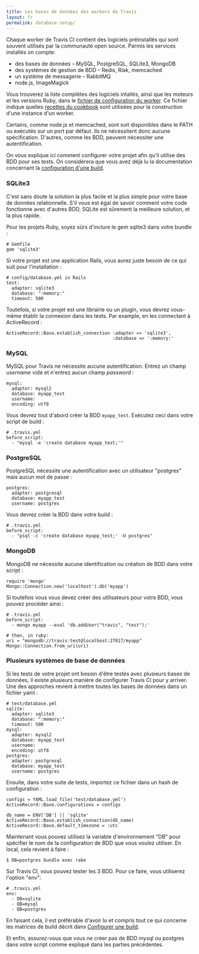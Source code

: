 ```yaml
---
title: Les bases de données des workers de Travis
layout: fr
permalink: database-setup/
---
```


Chaque worker de Travis CI contient des logiciels préinstallés qui sont souvent utilisés par la communauté open source. Parmis les services installés on compte:

* des bases de données – MySQL, PostgreSQL, SQLite3, MongoDB
* des systèmes de gestion de BDD – Redis, Riak, memcached
* un système de messagerie – RabbitMQ
* node.js, ImageMagick

Vous trouverez la liste complètes des logiciels intallés, ainsi que les moteurs et les versions Ruby, dans le [fichier de configuration du worker][config]. Ce fichier indique quelles [recettes du cookbook][cookbook] sont utilisées pour la construction d'une instance d'un worker.

Certains, comme node.js et memcached, sont soit disponibles dans le PATH ou exécutés sur un port par défaut. Ils ne nécessitent donc aucune spécification. D'autres, comme les BDD, peuvent nécessiter une autentification.

On vous explique ici comment configurer votre projet afin qu'il utilise des BDD pour ses tests. On considérera que vous avez déjà lu la documentation concernant la [configuration d'une build][config build].

### SQLite3

C'est sans doute la solution la plus facile et la plus simple pour votre base de données relationnelle. S'il vous est égal de savoir comment votre code fonctionne avec d'autres BDD, SQLite est sûrement la meilleure solution, et la plus rapide.

Pour les projets Ruby, soyez sûrs d'inclure le gem sqlite3 dans votre bundle : 

    # Gemfile
    gem 'sqlite3'

Si votre projet est une application Rails, vous aurez juste besoin de ce qui suit pour l'installation :

    # config/database.yml in Rails
    test:
      adapter: sqlite3
      database: ":memory:"
      timeout: 500

Toutefois, si votre projet est une librairie ou un plugin, vous devrez vous-même établir la connexion dans les tests. Par example, en les connectant à ActiveRecord :

    ActiveRecord::Base.establish_connection :adapter => 'sqlite3',
                                            :database => ':memory:'

### MySQL

MySQL pour Travis ne nécessite aucune autentification. Entrez un champ *username* vide et n'entrez aucun champ *password* :

    mysql:
      adapter: mysql2
      database: myapp_test
      username: 
      encoding: utf8

Vous devrez tout d'abord créer la BDD `myapp_test`. Exécutez ceci dans votre script de build :

    # .travis.yml
    before_script:
      - "mysql -e 'create database myapp_test;'"

### PostgreSQL

PostgreSQL nécessite une autentification avec un utilisateur "postgres" mais aucun mot de passe :

    postgres:
      adapter: postgresql
      database: myapp_test
      username: postgres

Vous devrez créer la BDD dans votre build :

    # .travis.yml
    before_script:
      - "psql -c 'create database myapp_test;' -U postgres"

### MongoDB

MongoDB ne nécessite aucune identification ou création de BDD dans votre script :

    require 'mongo'
    Mongo::Connection.new('localhost').db('myapp')

Si toutefois vous vous devez créer des utilisateurs pour votre BDD, vous pouvez procéder ainsi :

    # .travis.yml
    before_script:
      - mongo myapp --eval 'db.addUser("travis", "test");'

    # then, in ruby:
    uri = "mongodb://travis:test@localhost:27017/myapp"
    Mongo::Connection.from_uri(uri)

### Plusieurs systèmes de base de données

Si les tests de votre projet ont besoin d'être testés avec plusieurs bases de données, il existe plusieurs manière de configurer Travis CI pour y arriver. Une des approches revient à mettre toutes les bases de données dans un fichier yaml :

    # test/database.yml
    sqlite:
      adapter: sqlite3
      database: ":memory:"
      timeout: 500
    mysql:
      adapter: mysql2
      database: myapp_test
      username: 
      encoding: utf8
    postgres:
      adapter: postgresql
      database: myapp_test
      username: postgres

Ensuite, dans votre suite de tests, importez ce fichier dans un hash de configuration : 

    configs = YAML.load_file('test/database.yml')
    ActiveRecord::Base.configurations = configs

    db_name = ENV['DB'] || 'sqlite'
    ActiveRecord::Base.establish_connection(db_name)
    ActiveRecord::Base.default_timezone = :utc

Maintenant vous pouvez utilisez la variable d'environnement "DB" pour spécifier le nom de la configuration de BDD que vous voulez utiliser. En local, cela revient à faire :

    $ DB=postgres bundle exec rake

Sur Travis CI, vous pouvez tester les 3 BDD. Pour ce faire, vous utiliserez l'option "env":

    # .travis.yml
    env:
      - DB=sqlite
      - DB=mysql
      - DB=postgres

En faisant cela, il est préférable d'avoir lu et compris tout ce qui concerne les matrices de build décrit dans  [Configurer une build][config build].

Et enfin, assurez-vous que vous ne créer pas de BDD mysql ou postgres dans votre script comme expliqué dans les parties précédentes.

[cookbook]: https://github.com/travis-ci/travis-cookbooks
[config]: https://github.com/travis-ci/travis-worker/blob/master/config/worker.production.yml
[config build]: /fr/docs/user/build-configuration/

